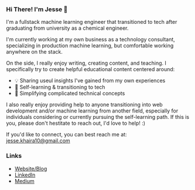 ### Hi There! I'm Jesse 👋

I'm a fullstack machine learning engineer that transitioned to tech after graduating from university as a chemical engineer. 

I'm currently working at my own business as a technology consultant, specializing in production machine learning, but comfortable working anywhere on the stack. 

On the side, I really enjoy writing, creating content, and teaching. I specifically try to create helpful educational content centered around:
- 💡 Sharing useul insights I've gained from my own experiences
- 📖 Self-learning & transitioning to tech
- 🤖 Simplifying complicated technical concepts 

I also really enjoy providing help to anyone transitioning into web development and/or machine learning from another field, especially for individuals considering or currently pursuing the self-learning path. If this is you, please don't hestitate to reach out, I'd love to help! :) 

If you'd like to connect, you can best reach me at: [jesse.khaira10@gmail.com](mailto:jesse.khaira10@gmail.com)

### Links
- [Website/Blog](https://www.jessekhaira.com)
- [LinkedIn](https://www.linkedin.com/in/jesse-khaira)
- [Medium](https://medium.com/@jesse.khaira)
